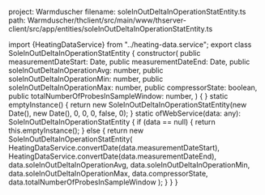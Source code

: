 project: Warmduscher
filename: soleInOutDeltaInOperationStatEntity.ts
path: Warmduscher/thclient/src/main/www/thserver-client/src/app/entities/soleInOutDeltaInOperationStatEntity.ts

import {HeatingDataService} from "../heating-data.service";
export class SoleInOutDeltaInOperationStatEntity {
  constructor(
    public measurementDateStart: Date,
    public measurementDateEnd: Date,
    public soleInOutDeltaInOperationAvg: number,
    public soleInOutDeltaInOperationMin: number,
    public soleInOutDeltaInOperationMax: number,
    public compressorState: boolean,
    public totalNumberOfProbesInSampleWindow: number,
  ) {
  }
  static emptyInstance() {
    return new SoleInOutDeltaInOperationStatEntity(new Date(), new Date(), 0, 0, 0, false, 0);
  }
  static ofWebService(data: any): SoleInOutDeltaInOperationStatEntity {
    if (data == null) {
      return this.emptyInstance();
    } else {
      return new SoleInOutDeltaInOperationStatEntity(
        HeatingDataService.convertDate(data.measurementDateStart),
        HeatingDataService.convertDate(data.measurementDateEnd),
        data.soleInOutDeltaInOperationAvg,
        data.soleInOutDeltaInOperationMin,
        data.soleInOutDeltaInOperationMax,
        data.compressorState,
        data.totalNumberOfProbesInSampleWindow
      );
    }
  }
}